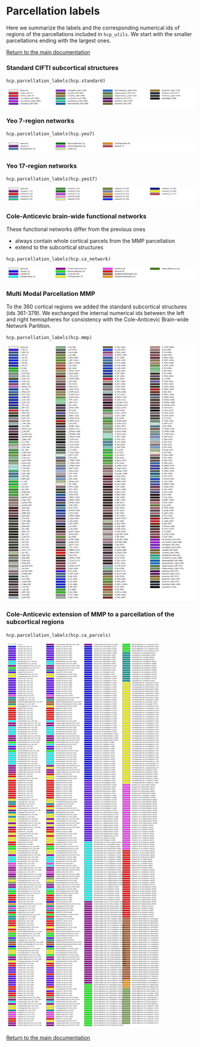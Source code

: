# Parcellation labels

Here we summarize the labels and the corresponding numerical ids of regions of the parcellations included in `hcp_utils`. We start with the smaller parcellations ending with the largest ones.

[Return to the main documentation](index.html)


### Standard CIFTI subcortical structures

```
hcp.parcellation_labels(hcp.standard)
```

![standard parcellation labels](images/standard.png)


### Yeo 7-region networks

```
hcp.parcellation_labels(hcp.yeo7)
```

![yeo-7 parcellation labels](images/yeo7.png)


### Yeo 17-region networks

```
hcp.parcellation_labels(hcp.yeo17)
```

![yeo-17 parcellation labels](images/yeo17.png)

### Cole-Anticevic brain-wide functional networks

These functional networks differ from the previous ones
* always contain whole cortical parcels from the MMP parcellation
* extend to the subcortical structures 

```
hcp.parcellation_labels(hcp.ca_network)
```

![ca_network parcellation labels](images/ca_network.png)


### Multi Modal Parcellation MMP

To the 360 cortical regions we added the standard subcortical structures (ids 361-379).
We exchanged the internal numerical ids between the left and right hemispheres for consistency with the Cole-Anticevic Brain-wide Network Partition. 

```
hcp.parcellation_labels(hcp.mmp)
```

![mmp parcellation labels](images/mmp.png)

### Cole-Anticevic extension of MMP to a parcellation of the subcortical regions

```
hcp.parcellation_labels(hcp.ca_parcels)
```

![ca_parcels parcellation labels](images/ca_parcels.png)


[Return to the main documentation](index.html)

